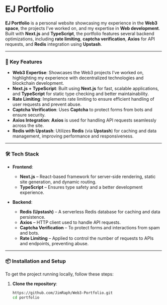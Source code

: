 # **EJ Portfolio**

**EJ Portfolio** is a personal website showcasing my experience in the **Web3 space**, the projects I’ve worked on, and my expertise in **Web development**. Built with **Next.js** and **TypeScript**, the portfolio features several backend optimizations, including **rate limiting**, **captcha verification**, **Axios** for API requests, and **Redis** integration using **Upstash**.

---

### 🚀 **Key Features**

- **Web3 Expertise**: Showcases the Web3 projects I’ve worked on, highlighting my experience with decentralized technologies and blockchain development.
- **Next.js + TypeScript**: Built using **Next.js** for fast, scalable applications, and **TypeScript** for static type checking and better maintainability.
- **Rate Limiting**: Implements rate limiting to ensure efficient handling of user requests and prevent abuse.
- **Captcha Verification**: Uses **Captcha** to protect forms from bots and ensure security.
- **Axios Integration**: **Axios** is used for handling API requests seamlessly across the site.
- **Redis with Upstash**: Utilizes **Redis** (via **Upstash**) for caching and data management, improving performance and responsiveness.

---

### 🛠 **Tech Stack**

- **Frontend**:
  - **Next.js** – React-based framework for server-side rendering, static site generation, and dynamic routing.
  - **TypeScript** – Ensures type safety and a better development experience.
  
- **Backend**:
  - **Redis (Upstash)** – A serverless Redis database for caching and data persistence.
  - **Axios** – HTTP client used to handle API requests.
  - **Captcha Verification** – To protect forms and interactions from spam and bots.
  - **Rate Limiting** – Applied to control the number of requests to APIs and endpoints, preventing abuse.
  
---

### 📦 **Installation and Setup**

To get the project running locally, follow these steps:

1. **Clone the repository**:
   ```bash
   https://github.com/JimRaph/Web3-Portfolio.git
   cd portfolio

